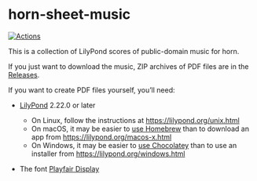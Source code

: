 # horn-sheet-music

[![Actions](https://github.com/nwhetsell/horn-sheet-music/workflows/CI/badge.svg)](https://github.com/nwhetsell/horn-sheet-music/actions?workflow=CI)

This is a collection of LilyPond scores of public-domain music for horn.

If you just want to download the music, ZIP archives of PDF files are in the
[Releases](https://github.com/nwhetsell/horn-sheet-music/releases).

If you want to create PDF files yourself, you’ll need:

* [LilyPond](https://lilypond.org) 2.22.0 or later
  * On Linux, follow the instructions at https://lilypond.org/unix.html
  * On macOS, it may be easier to
  [use Homebrew](https://github.com/nwhetsell/homebrew-lilypond) than to
  download an app from https://lilypond.org/macos-x.html
  * On Windows, it may be easier to
  [use Chocolatey](https://chocolatey.org/packages/lilypond) than to use
  an installer from https://lilypond.org/windows.html

* The font
[Playfair Display](https://fonts.google.com/specimen/Playfair+Display)
